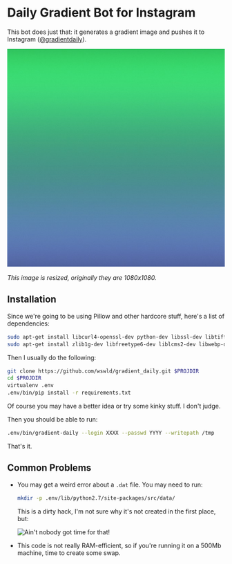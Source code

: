 # Daily Gradient Bot for Instagram

This bot does just that: it generates a gradient image and pushes it to Instagram ([@gradientdaily](https://www.instagram.com/gradientdaily/)).

![Look, ma, it's a gradient!](/example.jpg)

*This image is resized, originally they are 1080x1080.*

## Installation

Since we're going to be using Pillow and other hardcore stuff, here's a list of dependencies:

``` bash
sudo apt-get install libcurl4-openssl-dev python-dev libssl-dev libtiff5-dev libjpeg62-turbo-dev
sudo apt-get install zlib1g-dev libfreetype6-dev liblcms2-dev libwebp-dev tcl8.6-dev tk8.6-dev python-tk
```
Then I usually do the following:

``` bash
git clone https://github.com/wswld/gradient_daily.git $PROJDIR
cd $PROJDIR
virtualenv .env
.env/bin/pip install -r requirements.txt
```
Of course you may have a better idea or try some kinky stuff. I don't judge.

Then you should be able to run:

``` sh 
.env/bin/gradient-daily --login XXXX --passwd YYYY --writepath /tmp 
```

That's it.

## Common Problems

- You may get a weird error about a `.dat` file. You may need to run:

    ``` sh 
    mkdir -p .env/lib/python2.7/site-packages/src/data/
    ```

    This is a dirty hack, I'm not sure why it's not created in the first place, but:

    ![Ain't nobody got time for that!](http://i.giphy.com/bWM2eWYfN3r20.gif)

- This code is not really RAM-efficient, so if you're running it on a 500Mb machine, time to create some swap.
